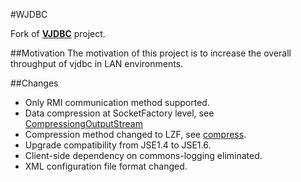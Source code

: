 #WJDBC

Fork of [**VJDBC**](http://vjdbc.sourceforge.net/) project.

##Motivation
The motivation of this project is to increase the overall throughput of vjdbc in LAN environments.

##Changes
- Only RMI communication method supported.
- Data compression at SocketFactory level, see [CompressiongOutputStream](http://stackoverflow.com/questions/2374374/java-rmi-ssl-compression-impossible)
- Compression method changed to LZF, see [compress](https://github.com/ning/compress).
- Upgrade compatibility from JSE1.4 to JSE1.6.
- Client-side dependency on commons-logging eliminated.
- XML configuration file format changed.
